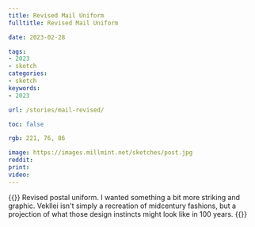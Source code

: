 ```yaml
---
title: Revised Mail Uniform
fulltitle: Revised Mail Uniform

date: 2023-02-28

tags:
- 2023
- sketch
categories:
- sketch
keywords:
- 2023

url: /stories/mail-revised/

toc: false

rgb: 221, 76, 86

image: https://images.millmint.net/sketches/post.jpg
reddit:
print:
video:
---
```

{{<note caption>}}
Revised postal uniform. I wanted something a bit more striking and graphic. Vekllei isn't simply a recreation of midcentury fashions, but a projection of what those design instincts might look like in 100 years.
{{</note>}}